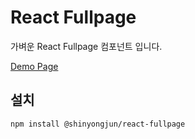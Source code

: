 # React Fullpage

가벼운 React Fullpage 컴포넌트 입니다.

[Demo Page](https://shinyongjun.com/package/react-fullpage)

## 설치

```
npm install @shinyongjun/react-fullpage
```
